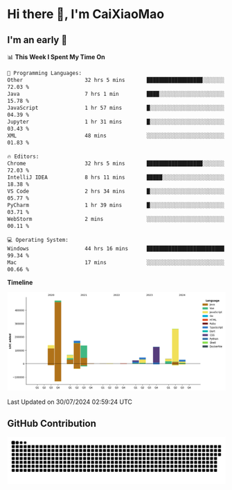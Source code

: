 # Hi there 👋, I'm CaiXiaoMao

## I'm an early 🐤
<!--START_SECTION:waka-->
📊 **This Week I Spent My Time On** 

```text
💬 Programming Languages: 
Other                    32 hrs 5 mins       ██████████████████░░░░░░░   72.03 % 
Java                     7 hrs 1 min         ████░░░░░░░░░░░░░░░░░░░░░   15.78 % 
JavaScript               1 hr 57 mins        █░░░░░░░░░░░░░░░░░░░░░░░░   04.39 % 
Jupyter                  1 hr 31 mins        █░░░░░░░░░░░░░░░░░░░░░░░░   03.43 % 
XML                      48 mins             ░░░░░░░░░░░░░░░░░░░░░░░░░   01.83 % 

🔥 Editors: 
Chrome                   32 hrs 5 mins       ██████████████████░░░░░░░   72.03 % 
IntelliJ IDEA            8 hrs 11 mins       █████░░░░░░░░░░░░░░░░░░░░   18.38 % 
VS Code                  2 hrs 34 mins       █░░░░░░░░░░░░░░░░░░░░░░░░   05.77 % 
PyCharm                  1 hr 39 mins        █░░░░░░░░░░░░░░░░░░░░░░░░   03.71 % 
WebStorm                 2 mins              ░░░░░░░░░░░░░░░░░░░░░░░░░   00.11 % 

💻 Operating System: 
Windows                  44 hrs 16 mins      █████████████████████████   99.34 % 
Mac                      17 mins             ░░░░░░░░░░░░░░░░░░░░░░░░░   00.66 % 
```

**Timeline**

![Lines of Code chart](https://raw.githubusercontent.com/caixiaomao/caixiaomao/main/assets/bar_graph.png)


 Last Updated on 30/07/2024 02:59:24 UTC
<!--END_SECTION:waka-->

## GitHub Contribution
<picture>
  <source media="(prefers-color-scheme: dark)" srcset="/dist/snake/github-contribution-grid-snake-dark.svg" />
  <source media="(prefers-color-scheme: light)" srcset="/dist/snake/github-contribution-grid-snake.svg" />
  <img alt="github contribution grid snake animation" src="/dist/snake/github-contribution-grid-snake.svg" />
</picture>
